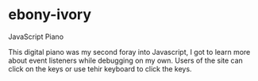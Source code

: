 # ebony-ivory
JavaScript Piano

This digital piano was my second foray into Javascript, I got to learn more about event listeners while debugging on my own. Users of the site can click on the keys or use tehir keyboard to click the keys. 
